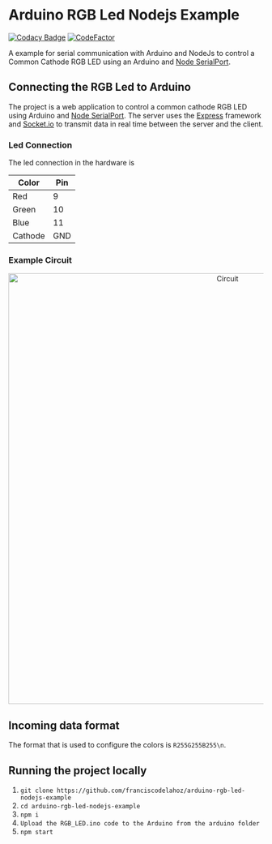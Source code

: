 # Arduino RGB Led Nodejs Example

[![Codacy Badge](https://api.codacy.com/project/badge/Grade/42a3178484784ecb89cddf2af3ccca19)](https://app.codacy.com/app/franciscodelahoz/arduino-rgb-led-nodejs-example?utm_source=github.com&utm_medium=referral&utm_content=franciscodelahoz/arduino-rgb-led-nodejs-example&utm_campaign=Badge_Grade_Dashboard)
[![CodeFactor](https://www.codefactor.io/repository/github/franciscodelahoz/arduino-rgb-led-nodejs-example/badge)](https://www.codefactor.io/repository/github/franciscodelahoz/arduino-rgb-led-nodejs-example)

A example for serial communication with Arduino and NodeJs to control a Common Cathode RGB LED using an Arduino and [Node SerialPort](https://github.com/node-serialport/node-serialport).

## Connecting the RGB Led to Arduino
The project is a web application to control a common cathode RGB LED using Arduino and [Node SerialPort](https://github.com/node-serialport/node-serialport). The server uses the [Express](https://github.com/expressjs/express) framework and [Socket.io](https://github.com/socketio/socket.io) to transmit data in real time between the server and the client.

### Led Connection
The led connection in the hardware is

| Color   | Pin |
| ------- | --- |
| Red     | 9   |
| Green   | 10  |
| Blue    | 11  |
| Cathode | GND |

### Example Circuit
<p align="center">
  <img src="https://github.com/franciscodelahoz/arduino-rgb-led-nodejs-example/blob/development/static/RGB_Led_Connections.svg" alt="Circuit" width="850px"/>
</p>

## Incoming data format

The format that is used to configure the colors is `R255G255B255\n`.

## Running the project locally

1.  `git clone https://github.com/franciscodelahoz/arduino-rgb-led-nodejs-example`
2.  `cd arduino-rgb-led-nodejs-example`
3.  `npm i`
4.  `Upload the RGB_LED.ino code to the Arduino from the arduino folder`
5.  `npm start`
